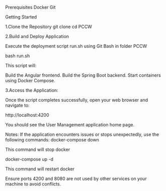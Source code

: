 Prerequisites
Docker
Git 

Getting Started

1.Clone the Repository
git clone <repository-url>
cd PCCW

2.Build and Deploy Application

Execute the deployment script run.sh using Git Bash in folder PCCW

bash run.sh

This script will:

Build the Angular frontend.
Build the Spring Boot backend.
Start containers using Docker Compose.

3.Access the Application:

Once the script completes successfully, open your web browser and navigate to:

http://localhost:4200

You should see the User Management application home page.


Notes:
If the application encounters issues or stops unexpectedly, use the following commands:
docker-compose down

This command will stop docker

docker-compose up -d

This command will restart docker

Ensure ports 4200 and 8080 are not used by other services on your machine to avoid conflicts.
